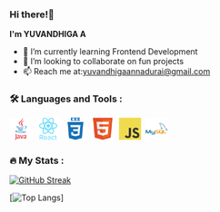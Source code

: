 ### Hi there!👋 
<b>I'm YUVANDHIGA A</b>

- 🌱 I’m currently learning Frontend Development
- 👯 I’m looking to collaborate on fun projects
- 📫 Reach me at:yuvandhigaannadurai@gmail.com


### :hammer_and_wrench: Languages and Tools :
<div>
  <img src="https://github.com/devicons/devicon/blob/master/icons/java/java-original-wordmark.svg" title="Java" alt="Java" width="40" height="40"/>&nbsp;
  <img src="https://github.com/devicons/devicon/blob/master/icons/react/react-original-wordmark.svg" title="React" alt="React" width="40" height="40"/>&nbsp;
  <img src="https://github.com/devicons/devicon/blob/master/icons/css3/css3-plain-wordmark.svg"  title="CSS3" alt="CSS" width="40" height="40"/>&nbsp;
  <img src="https://github.com/devicons/devicon/blob/master/icons/html5/html5-original.svg" title="HTML5" alt="HTML" width="40" height="40"/>&nbsp;
  <img src="https://github.com/devicons/devicon/blob/master/icons/javascript/javascript-original.svg" title="JavaScript" alt="JavaScript" width="40" height="40"/>&nbsp;
  <img src="https://github.com/devicons/devicon/blob/master/icons/mysql/mysql-original-wordmark.svg" title="MySQL"  alt="MySQL" width="40" height="40"/>&nbsp;
</div>


### :fire: My Stats :
[![GitHub Streak](http://github-readme-streak-stats.herokuapp.com?user=YUVANDHIGA-2003)](https://git.io/streak-stats)


[![Top Langs](https://github-readme-stats.vercel.app/api/top-langs/?username=YUVANDHIGA-2003&layout=compact&theme=vision-friendly-dark)]
